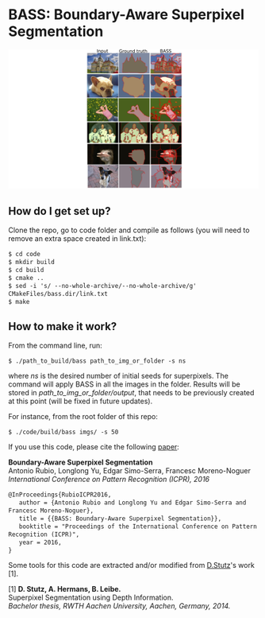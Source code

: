 # BASS: Boundary-Aware Superpixel Segmentation
![Some results of the algorithm.](examples.png)
## How do I get set up?
Clone the repo, go to code folder and compile as follows (you will need to remove an extra space created in link.txt):
```
$ cd code
$ mkdir build
$ cd build
$ cmake ..
$ sed -i 's/ --no-whole-archive/--no-whole-archive/g' CMakeFiles/bass.dir/link.txt 
$ make
```
## How to make it work?
From the command line, run:
```
$ ./path_to_build/bass path_to_img_or_folder -s ns
```
where _ns_ is the desired number of initial seeds for superpixels. The command will apply BASS in all the images in the folder. Results will be stored in _path_to_img_or_folder/output_, that needs to be previously created at this point (will be fixed in future updates).

For instance, from the root folder of this repo:
```
$ ./code/build/bass imgs/ -s 50
```
If you use this code, please cite the following [paper](http://hi.cs.waseda.ac.jp/~esimo/publications/RubioICPR2016.pdf):

**Boundary-Aware Superpixel Segmentation**  
Antonio Rubio, Longlong Yu, Edgar Simo-Serra, Francesc Moreno-Noguer  
_International Conference on Pattern Recognition (ICPR), 2016_
```
@InProceedings{RubioICPR2016,
   author = {Antonio Rubio and Longlong Yu and Edgar Simo-Serra and Francesc Moreno-Noguer},
   title = {{BASS: Boundary-Aware Superpixel Segmentation}},
   booktitle = "Proceedings of the International Conference on Pattern Recognition (ICPR)",
   year = 2016,
}
```

Some tools for this code are extracted and/or modified from [D.Stutz](https://github.com/davidstutz/seeds-revised)'s work [1].
 
 [1] **D. Stutz, A. Hermans, B. Leibe.**  
     Superpixel Segmentation using Depth Information.  
     _Bachelor thesis, RWTH Aachen University, Aachen, Germany, 2014._
